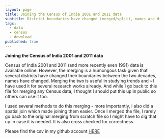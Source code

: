 ```yaml
---
layout: page
title: Joining the Census of India 2001 and 2011 data   
subtitle: District boundaries have changed (merged/split), names are different - so it is a task joining the two! 
tags:
  - data
  - census
  - download
published: true
---
```


**Joining the Census of India 2001 and 2011 data**

Census of India 2001 and 2011 (and more recently even 1991) data is available online. However, the merging is a humongous task given that several districts have changed their boundaries between the two decades, names have changed. Merging the two is useful in studying trends and ~I have used it for several research works already. And while I go back to this file for merging any Census data, I thought I should put this up in public so others can use it too. 

I used several methods to do this merging - more importantly, I also did a spatial join which made joining them easier. Once I merged the file, I rarely go back to the original merging from scratch file so I might have to dig that up in case it is needed. It is also cross checked for correctness. 

Please find the csv in my github account [HERE](/assets/file/CensusMerge_2001_2011.csv)


